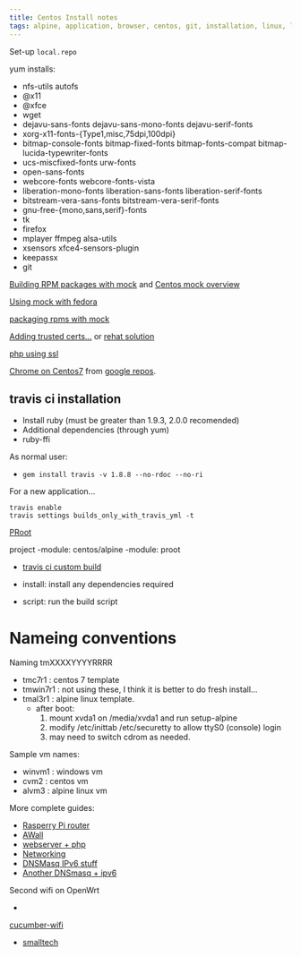 ```yaml
---
title: Centos Install notes
tags: alpine, application, browser, centos, git, installation, linux, login, settings, windows
---
```


Set-up `local.repo`

yum installs:

- nfs-utils autofs
- @x11
- @xfce
- wget
- dejavu-sans-fonts dejavu-sans-mono-fonts dejavu-serif-fonts
- xorg-x11-fonts-{Type1,misc,75dpi,100dpi}
- bitmap-console-fonts bitmap-fixed-fonts bitmap-fonts-compat bitmap-lucida-typewriter-fonts
- ucs-miscfixed-fonts urw-fonts
- open-sans-fonts
- webcore-fonts webcore-fonts-vista
- liberation-mono-fonts liberation-sans-fonts liberation-serif-fonts
- bitstream-vera-sans-fonts bitstream-vera-serif-fonts
- gnu-free-{mono,sans,serif}-fonts
- tk
- firefox
- mplayer ffmpeg alsa-utils 
- xsensors xfce4-sensors-plugin
- keepassx
- git

[Building RPM packages with mock](https://blog.packagecloud.io/eng/2015/05/11/building-rpm-packages-with-mock/)
and [Centos mock overview](https://github.com/perfsonar/project/wiki/CentOS-Mock-Overview)

[Using mock with fedora](https://fedoraproject.org/wiki/Using_Mock_to_test_package_builds#Building_packages_that_depend_on_packages_not_in_a_repository)

[packaging rpms with mock](http://blog.packagecloud.io/eng/2015/05/11/building-rpm-packages-with-mock/)

[Adding trusted certs…](https://gist.github.com/oussemos/cf81d86a446544bfa9c92f3576306aff) or [rehat solution](https://access.redhat.com/solutions/1549003)

[php using ssl](http://www.devdungeon.com/content/how-use-ssl-sockets-php)

[Chrome on Centos7](https://www.tecmint.com/install-google-chrome-on-redhat-centos-fedora-linux/) from [google repos](https://www.google.com/linuxrepositories/).

## travis ci installation

- Install ruby (must be greater than 1.9.3, 2.0.0 recomended)
- Additional dependencies (through yum)
- ruby-ffi

As normal user:

- `gem install travis -v 1.8.8 --no-rdoc --no-ri`

For a new application...

```
travis enable
travis settings builds_only_with_travis_yml -t
```

[PRoot](https://github.com/proot-me/PRoot/releases)

project
  -module: centos/alpine
      -module: proot

- [travis ci custom build](https://docs.travis-ci.com/user/customizing-the-build/)

- install: install any dependencies required
- script: run the build script

# Nameing conventions

Naming tmXXXXYYYYRRRR

* tmc7r1 : centos 7 template
* tmwin7r1 : not using these, I think it is better to do fresh install...
* tmal3r1 :  alpine linux template. 
   - after boot:
     1. mount xvda1 on /media/xvda1 and run setup-alpine
     2. modify /etc/inittab /etc/securetty to allow ttyS0 (console) login
     3. may need to switch cdrom as needed.

Sample vm names:

* winvm1 : windows vm
* cvm2 : centos vm
* alvm3 : alpine linux vm



More complete guides: 

- [Rasperry Pi router](https://wiki.alpinelinux.org/wiki/Linux_Router_with_VPN_on_a_Raspberry_Pi)
- [AWall](https://wiki.alpinelinux.org/wiki/How-To_Alpine_Wall)
- [webserver + php](https://wiki.alpinelinux.org/wiki/Nginx)
- [Networking](https://wiki.alpinelinux.org/wiki/Configure_Networking)
- [DNSMasq IPv6 stuff](https://egustafson.github.io/ipv6-dhcpv6.html)
- [Another DNSmasq + ipv6](https://hveem.no/using-dnsmasq-for-dhcpv6)

Second wifi on OpenWrt

-
 [cucumber-wifi](https://cucumberwifi.io/community/tutorials/openwrt-adding-second-ssid.html)
- [smalltech](https://www.smallbusinesstech.net/more-complicated-instructions/openwrt/hosting-two-wifi-networks-on-one-openwrt-router)
